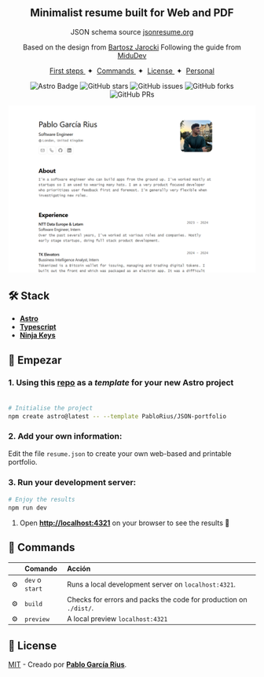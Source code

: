 <div align="center">
<h2>
    Minimalist resume built for <b>Web</b> and <b>PDF</b>
</h2>
<p>
JSON schema source <a href="https://jsonresume.org/schema/">jsonresume.org</a>
</p>

<p>
Based on the design from <a href="https://github.com/BartoszJarocki/cv">Bartosz Jarocki</a>
Following the guide from <a href="https://github.com/midudev/minimalist-portfolio-json">MiduDev</a>

</p>

</div>

<div align="center">
    <a href="#🚀-empezar">
        First steps
    </a>
    <span>&nbsp;✦&nbsp;</span>
    <a href="#🧞-comandos">
        Commands
    </a>
    <span>&nbsp;✦&nbsp;</span>
    <a href="#🔑-licencia">
        License
    </a>
    <span>&nbsp;✦&nbsp;</span>
    <a href="https://pablo-garcia-rius.vercel.app/">
        Personal
    </a>
   
</div>

<p></p>

<div align="center">

![Astro Badge](https://img.shields.io/badge/Astro-BC52EE?logo=astro&logoColor=fff&style=flat)
![GitHub stars](https://img.shields.io/github/stars/PabloRius/JSON-portfolio)
![GitHub issues](https://img.shields.io/github/issues/PabloRius/JSON-portfolio)
![GitHub forks](https://img.shields.io/github/forks/PabloRius/JSON-portfolio)
![GitHub PRs](https://img.shields.io/github/issues-pr/PabloRius/JSON-portfolio)

</div>

![Result](/Result.png)

## 🛠️ Stack

- [**Astro**](https://astro.build/)
- [**Typescript**](https://www.typescriptlang.org/)
- [**Ninja Keys**](https://github.com/ssleptsov/ninja-keys)

## 🚀 Empezar

### 1. Using this [repo](https://github.com/PabloRius/JSON-portfolio) as a _template_ for your new Astro project

```bash

# Initialise the project
npm create astro@latest -- --template PabloRius/JSON-portfolio
```

### 2. Add your own information:

Edit the file `resume.json` to create your own web-based and printable portfolio.

### 3. Run your development server:

```bash
# Enjoy the results
npm run dev
```

1. Open [**http://localhost:4321**](http://localhost:4321/) on your browser to see the results 🚀

## 🧞 Commands

|     | Comando         | Acción                                                            |
| :-- | :-------------- | :---------------------------------------------------------------- |
| ⚙️  | `dev` o `start` | Runs a local development server on `localhost:4321`.              |
| ⚙️  | `build`         | Checks for errors and packs the code for production on `./dist/`. |
| ⚙️  | `preview`       | A local preview `localhost:4321`                                  |

## 🔑 License

[MIT](LICENSE.txt) - Creado por [**Pablo García Rius**](https://pablo-garcia-rius.vercel.app/).
